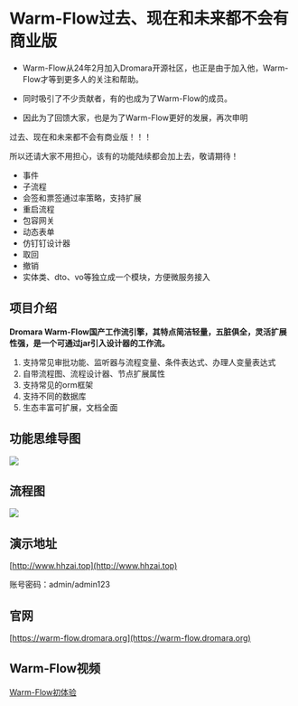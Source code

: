 # Warm-Flow过去、现在和未来都不会有商业版

- Warm-Flow从24年2月加入Dromara开源社区，也正是由于加入他，Warm-Flow才等到更多人的关注和帮助。

- 同时吸引了不少贡献者，有的也成为了Warm-Flow的成员。

- 因此为了回馈大家，也是为了Warm-Flow更好的发展，再次申明


<span class="red-bg">过去、现在和未来都不会有商业版！！！</span>


所以还请大家不用担心，该有的功能陆续都会加上去，敬请期待！

- 事件
- 子流程
- 会签和票签通过率策略，支持扩展
- 重启流程
- 包容网关
- 动态表单
- 仿钉钉设计器
- 取回
- 撤销
- 实体类、dto、vo等独立成一个模块，方便微服务接入

## **项目介绍**

**Dromara Warm-Flow国产工作流引擎，其特点简洁轻量，五脏俱全，灵活扩展性强，是一个可通过jar引入设计器的工作流。**

1. 支持常见审批功能、监听器与流程变量、条件表达式、办理人变量表达式
1. 自带流程图、流程设计器、节点扩展属性
1. 支持常见的orm框架
1. 支持不同的数据库
1. 生态丰富可扩展，文档全面

## **功能思维导图**
<div><img src="https://foruda.gitee.com/images/1737617259247546863/ad0eb5ab_2218307.png"/></div>

## **流程图**
<div><img src="https://foruda.gitee.com/images/1736763079110050572/6e068531_2218307.png"/></div>


## **演示地址**
[http://www.hhzai.top](http://www.hhzai.top)

账号密码：admin/admin123


## **官网**
[https://warm-flow.dromara.org](https://warm-flow.dromara.org)


## **Warm-Flow视频**
[Warm-Flow初体验](https://www.bilibili.com/video/BV1AWRGYEEVr/?spm_id_from=333.1387.0.0&vd_source=1be886ace16159801f6ed0106df215d9)
